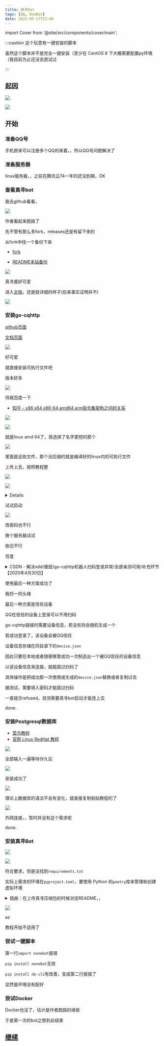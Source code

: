 ```yaml
---
title: 真寻bot
tags: [QQ, OneBot]
date: 2022-05-17T23:40
---
```


import Cover from '@site/src/components/cover/main';

:::caution 这个玩意有一键安装的脚本

虽然这个脚本并不是完全一键安装（至少在 CentOS 8 下大概需要配置py环境（我目前为止还没去尝试过

:::

<!--truncate-->

## 起因

![](https://img1.imgtp.com/2022/05/17/Bks2wI7r.png)

![](https://img1.imgtp.com/2022/05/17/aXHto7uw.png)

## 开始

### 准备QQ号

手机原来可以注册多个QQ的来着，，所以QQ号问题解决了

### 准备服务器

linux服务器，，之前在腾讯云74一年的还没到期，OK

### 查看真寻bot

我去github看看，

![](https://img1.imgtp.com/2022/05/17/0IdzdTns.png)

作者看起来跑路了

先不管有那么多fork，releases还是有留下来的

从fork中找一个备份下来

- [fork](https://github.com/114514huster/zhenxun_bot)

- [README本站备份](/Other/bak/zhenxun_bot)

![](https://img1.imgtp.com/2022/05/18/GsmbaYl2.png)

真寻酱好可爱

进入[文档](https://hibikier.github.io/zhenxun_bot/docs/installation_doc/)，还是挺详细的样子(后来事实证明并不)

![](https://img1.imgtp.com/2022/05/17/YHpTGZPw.png)

### 安装go-cqhttp

[github页面](https://github.com/Mrs4s/go-cqhttp)

[文档页面](https://docs.go-cqhttp.org/)

![](https://img1.imgtp.com/2022/05/18/cjJK0bUi.png)

好可爱

就直接安装可执行文件吧

版本好多

![](https://img1.imgtp.com/2022/05/18/OQw9MV7h.png)

待我百度一下

- [知乎 - x86,x64,x86-64,amd64,arm指令集架构之间的关系](https://zhuanlan.zhihu.com/p/113157931)

![](https://img1.imgtp.com/2022/05/18/vmyNrJle.png)

![](https://img1.imgtp.com/2022/05/18/dHmTNdru.png)

就是linux amd 64了，我选择了名字更短的那个

![](https://img1.imgtp.com/2022/05/18/7MJ1rqkU.png)

里面是这些文件，那个没后缀的就是编译好的linux内的可执行文件

上传上去，按照教程整

![](https://img1.imgtp.com/2022/05/18/dRvmolHK.png)

![](https://img1.imgtp.com/2022/05/18/ZnOCUYPK.png)

<details>

hum，可是我用的CentOS



查看教程

- [腾讯云 - linux下安装ffmpeg的详细教程](https://cloud.tencent.com/developer/article/1711770)

从 http://www.ffmpeg.org/releases/ 下载了最新版本

![](https://img1.imgtp.com/2022/05/18/CLX9kT3b.png)

缺少yasm

我承认搞个bot比我想象的要麻烦，，

除了我下载的ffmpeg是最新版本外一切都顺着腾讯云的教程搞

yasm安装后，安装ffmpeg，它好像在花式警告，也许版本并不是越高越好

不过倒是没有中止

![](https://img1.imgtp.com/2022/05/18/g0mmc4Wz.png)

</details>

试试启动

![](https://img1.imgtp.com/2022/05/18/HQ0LzBla.png)

改密码也不行

换个服务器试试

依旧不行

百度

<details>

<summary>CSDN - 解决xdd/傻妞/go-cqhttp机器人扫码登录异常/全部亲测可用/补充环节【2020年4月30日】</summary>

https://blog.csdn.net/m0_57009761/article/details/124521022

![](https://img1.imgtp.com/2022/05/18/GxLyl9My.png)

</details>

使用最后一种方案成功了

我捋一捋头绪

最后一种方案是信任设备

QQ在信任的设备上登录可以不用扫码

go-cqhttp链接时需要设备信息，若没有则会随机生成一个

若成功登录了，该设备会被QQ信任

设备信息存储在同目录下的`device.json`

因此只要在本地或者随便哪里成功一次制造出一个被QQ信任的设备信息

以该设备信息来连接，就能跳过扫码了

具体操作是把成功那一次使用或生成的`device.json`替换或者复制过去

据测试，需要填入密码才能跳过扫码

一直提示refused，目测需要真寻bot启动才能连上去

done.

### 安装Postgresql数据库

- [菜鸟教程](https://www.runoob.com/postgresql/linux-install-postgresql.html)
- [官网 Linux RedHat 教程](https://www.postgresql.org/download/linux/redhat/)

![](https://img1.imgtp.com/2022/05/18/PW160vWB.png)

全部输入一遍等待许久后

![](https://img1.imgtp.com/2022/05/18/vuWxdako.png)

安装成功了

![](https://img1.imgtp.com/2022/05/18/YgPg5hlh.png)

理论上数据库的语法不会有变化，就直接复制粘贴教程的了

![](https://img1.imgtp.com/2022/05/18/5uTUkSEg.png)

外网连接，，暂时并没有这个需求呢

done.

### 安装真寻Bot

![](https://img1.imgtp.com/2022/05/18/Cg55lcBR.png)

![](https://img1.imgtp.com/2022/05/18/etnUkS3m.png)

符合要求，但是没找到`requirements.txt`

实际上需求的环境在`pyproject.toml`，要使用 Python 的`poetry`库来管理和创建虚拟环境

<details>
<summary>插曲：在上传真寻压缩包的时候浏览README，，</summary>

![](https://img1.imgtp.com/2022/05/18/YVRbA9Ps.png)

![](https://img1.imgtp.com/2022/05/18/odidAe3M.jpg)

反正做了一半了就做到底吧

</details>

![](https://img1.imgtp.com/2022/05/18/uc0UL8av.png)

az

教程开始不适用了

### 尝试一键脚本

第一行`import nonebot`报错

`pip install nonebot`无效

`pip install nb-cli`有改善，变成第二行报错了

显然是环境没有配好

### 尝试Docker

Docker也没了，估计是作者跑路的缘故


<Cover>于是第一次的bot之旅到此结束</Cover>

## [继续](/Computer/project/qq_bot/start)